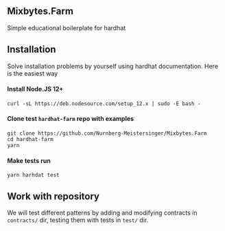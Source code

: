 ## Mixbytes.Farm
Simple educational boilerplate for hardhat                                                                                                             

## Installation        
Solve installation problems by yourself using hardhat documentation. Here is the easiest way

#### Install Node.JS 12+
```     
curl -sL https://deb.nodesource.com/setup_12.x | sudo -E bash -
```

#### Clone test ```hardhat-farm``` repo with examples
```     
git clone https://github.com/Nurnberg-Meistersinger/Mixbytes.Farm
cd hardhat-farm
yarn
```        
#### Make tests run
```     
yarn harhdat test
```

## Work with repository

We will test different patterns by adding and modifying contracts in ```contracts/``` dir, testing them with tests in ```test/``` dir.
